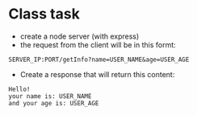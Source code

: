 # Class task
* create a node server (with express)
* the request from the client will be in this formt:
```
SERVER_IP:PORT/getInfo?name=USER_NAME&age=USER_AGE
```
* Create a response that will return this content:
```
Hello!
your name is: USER_NAME
and your age is: USER_AGE
```
